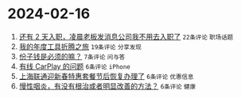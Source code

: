 # 2024-02-16

1. [还有 2 天入职，凌晨老板发消息公司我不用去入职了](https://www.v2ex.com/t/1015805) `22条评论` `职场话题`
1. [我的年度工具折腾之旅](https://www.v2ex.com/t/1015804) `19条评论` `分享发现`
1. [份子钱是必须的嘛？](https://www.v2ex.com/t/1015812) `7条评论` `问与答`
1. [有线 CarPlay 的问题](https://www.v2ex.com/t/1015808) `6条评论` `iPhone`
1. [上海联通迎新春特惠套餐节后恢复办理了](https://www.v2ex.com/t/1015806) `6条评论` `优惠信息`
1. [慢性咽炎，有没有根治或者明显改善的方法？](https://www.v2ex.com/t/1015803) `6条评论` `健康`
